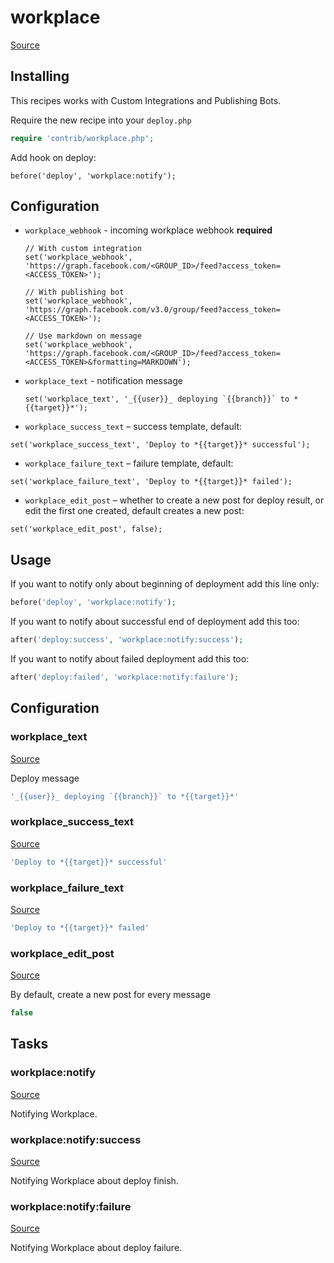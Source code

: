 <!-- DO NOT EDIT THIS FILE! -->
<!-- Instead edit contrib/workplace.php -->
<!-- Then run bin/docgen -->

# workplace

[Source](/contrib/workplace.php)


## Installing

This recipes works with Custom Integrations and Publishing Bots.

Require the new recipe into your `deploy.php`

```php
require 'contrib/workplace.php';
```

Add hook on deploy:

```
before('deploy', 'workplace:notify');
```

## Configuration

 - `workplace_webhook` - incoming workplace webhook **required**
   ```
   // With custom integration
   set('workplace_webhook', 'https://graph.facebook.com/<GROUP_ID>/feed?access_token=<ACCESS_TOKEN>');

   // With publishing bot
   set('workplace_webhook', 'https://graph.facebook.com/v3.0/group/feed?access_token=<ACCESS_TOKEN>');

   // Use markdown on message
   set('workplace_webhook', 'https://graph.facebook.com/<GROUP_ID>/feed?access_token=<ACCESS_TOKEN>&formatting=MARKDOWN');
   ```

 - `workplace_text` - notification message
   ```
   set('workplace_text', '_{{user}}_ deploying `{{branch}}` to *{{target}}*');
   ```

 - `workplace_success_text` – success template, default:
  ```
  set('workplace_success_text', 'Deploy to *{{target}}* successful');
  ```
 - `workplace_failure_text` – failure template, default:
  ```
  set('workplace_failure_text', 'Deploy to *{{target}}* failed');
  ```
 - `workplace_edit_post` – whether to create a new post for deploy result, or edit the first one created, default creates a new post:
  ```
  set('workplace_edit_post', false);
  ```

## Usage

If you want to notify only about beginning of deployment add this line only:

```php
before('deploy', 'workplace:notify');
```

If you want to notify about successful end of deployment add this too:

```php
after('deploy:success', 'workplace:notify:success');
```

If you want to notify about failed deployment add this too:

```php
after('deploy:failed', 'workplace:notify:failure');
```




## Configuration
### workplace_text
[Source](https://github.com/deployphp/deployer/blob/master/contrib/workplace.php#L77)

Deploy message

```php title="Default value"
'_{{user}}_ deploying `{{branch}}` to *{{target}}*'
```


### workplace_success_text
[Source](https://github.com/deployphp/deployer/blob/master/contrib/workplace.php#L78)



```php title="Default value"
'Deploy to *{{target}}* successful'
```


### workplace_failure_text
[Source](https://github.com/deployphp/deployer/blob/master/contrib/workplace.php#L79)



```php title="Default value"
'Deploy to *{{target}}* failed'
```


### workplace_edit_post
[Source](https://github.com/deployphp/deployer/blob/master/contrib/workplace.php#L82)

By default, create a new post for every message

```php title="Default value"
false
```



## Tasks

### workplace:notify
[Source](https://github.com/deployphp/deployer/blob/master/contrib/workplace.php#L85)

Notifying Workplace.




### workplace:notify:success
[Source](https://github.com/deployphp/deployer/blob/master/contrib/workplace.php#L110)

Notifying Workplace about deploy finish.




### workplace:notify:failure
[Source](https://github.com/deployphp/deployer/blob/master/contrib/workplace.php#L122)

Notifying Workplace about deploy failure.




